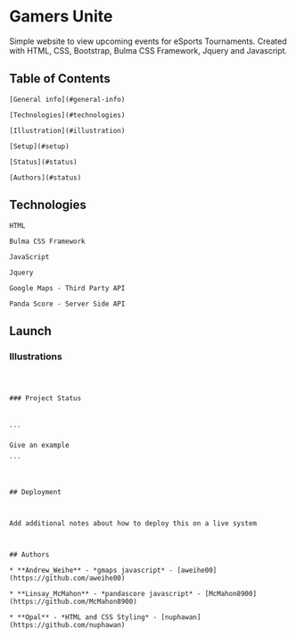 # Gamers Unite

Simple website to view upcoming events for eSports Tournaments. Created with HTML, CSS, Bootstrap, Bulma CSS Framework, Jquery and Javascript.


## Table of Contents

    [General info](#general-info)

    [Technologies](#technologies)

    [Illustration](#illustration)

    [Setup](#setup)

    [Status](#status)

    [Authors](#status)

 

## Technologies

    HTML

    Bulma CSS Framework

    JavaScript

    Jquery

    Google Maps - Third Party API

    Panda Score - Server Side API

 

## Launch

 

### Illustrations

 

~~~~~ include screen shot here~~~~~~~

 

### Project Status

 

```

Give an example

```

 

## Deployment

 

Add additional notes about how to deploy this on a live system

 

## Authors

* **Andrew_Weihe** - *gmaps javascript* - [aweihe00](https://github.com/aweihe00)

* **Linsay_McMahon** - *pandascore javascript* - [McMahon8900](https://github.com/McMahon8900)

* **Opal** - *HTML and CSS Styling* - [nuphawan](https://github.com/nuphawan)
